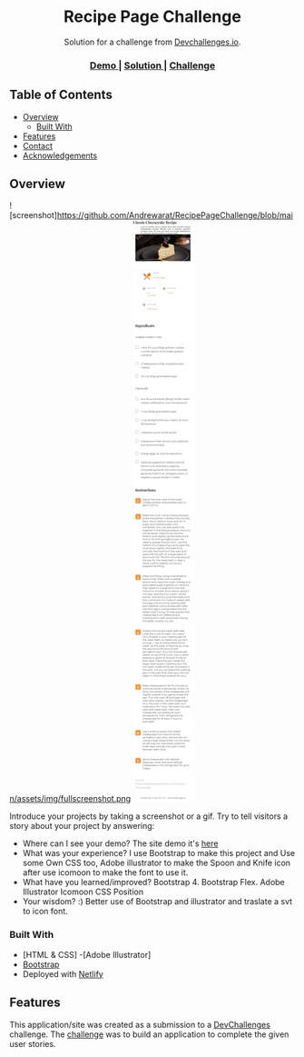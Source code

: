 <!-- Please update value in the {}  -->

<h1 align="center">Recipe Page Challenge</h1>

<div align="center">
   Solution for a challenge from  <a href="http://devchallenges.io" target="_blank">Devchallenges.io</a>.
</div>

<div align="center">
  <h3>
    <a href="https://jolly-kilby-b27ff7.netlify.app/">
      Demo
    </a>
    <span> | </span>
    <a href="https://github.com/drbv27/RecipePageChallenge">
      Solution
    </a>
    <span> | </span>
    <a href="https://devchallenges.io/challenges/OEKdUZ6xs0h99C38XVht">
      Challenge
    </a>
  </h3>
</div>

<!-- TABLE OF CONTENTS -->

## Table of Contents

- [Overview](#overview)
  - [Built With](#built-with)
- [Features](#features)
- [Contact](#contact)
- [Acknowledgements](#acknowledgements)

<!-- OVERVIEW -->

## Overview

![screenshot]https://github.com/Andrewarat/RecipePageChallenge/blob/main/assets/img/fullscreenshot.png
![screenshot](https://github.com/drbv27/RecipePageChallenge/blob/main/assets/img/mobilescreeshot.png)


Introduce your projects by taking a screenshot or a gif. Try to tell visitors a story about your project by answering:

- Where can I see your demo?
The site demo it's [here](https://jolly-kilby-b27ff7.netlify.app/)
- What was your experience?
I use Bootstrap to make this project and Use some Own CSS too, Adobe illustrator to make the Spoon and Knife icon after use icomoon to make the font to use it.
- What have you learned/improved?
Bootstrap 4.
Bootstrap Flex.
Adobe Illustrator
Icomoon
CSS Position
- Your wisdom? :)
Better use of Bootstrap and illustrator and traslate a svt to icon font.

### Built With

<!-- This section should list any major frameworks that you built your project using. Here are a few examples.-->

- [HTML & CSS]
-[Adobe Illustrator]
- [Bootstrap](https://getbootstrap.com/docs/4.6/getting-started/introduction/)
- Deployed with [Netlify](https://www.netlify.com/)


## Features

<!-- List the features of your application or follow the template. Don't share the figma file here :) -->

This application/site was created as a submission to a [DevChallenges](https://devchallenges.io/challenges) challenge. The [challenge](https://devchallenges.io/challenges/OEKdUZ6xs0h99C38XVht) was to build an application to complete the given user stories.